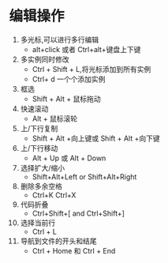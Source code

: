 # 编辑操作

1. 多光标,可以进行多行编辑
   - alt+click 或者 Ctrl+alt+键盘上下键
2. 多实例同时修改
   - Ctrl + Shift + L,将光标添加到所有实例
   - Ctrl+ d 一个个添加实例
3. 框选
   - Shift + Alt + 鼠标拖动
4. 快速滚动
   - Alt + 鼠标滚轮
5. 上/下行复制
   - Shift + Alt +向上键或 Shift + Alt +向下键
6. 上/下行移动
   - Alt + Up 或 Alt + Down
7. 选择扩大/缩小
   - Shift+Alt+Left or Shift+Alt+Right
8. 删除多余空格
   - Ctrl+K Ctrl+X
9. 代码折叠
   - Ctrl+Shift+[ and Ctrl+Shift+]
10. 选择当前行
    - Ctrl + L
11. 导航到文件的开头和结尾
    - Ctrl + Home 和 Ctrl + End
